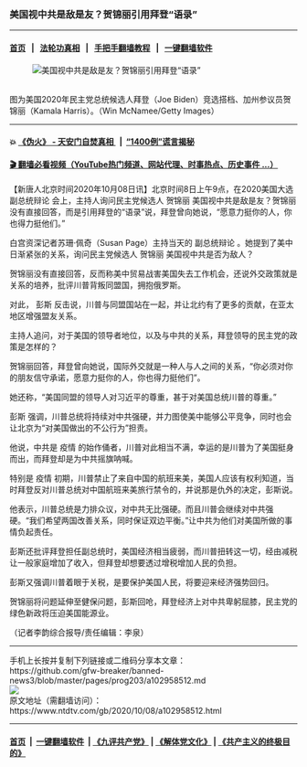 ### 美国视中共是敌是友？贺锦丽引用拜登“语录”
------------------------

#### [首页](https://github.com/gfw-breaker/banned-news3/blob/master/README.md) &nbsp;&nbsp;|&nbsp;&nbsp; [法轮功真相](https://github.com/begood0513/basic/blob/master/README.md)  &nbsp;&nbsp;|&nbsp;&nbsp; [手把手翻墙教程](https://github.com/gfw-breaker/guides/wiki)  &nbsp;&nbsp;|&nbsp;&nbsp; [一键翻墙软件](https://github.com/gfw-breaker/nogfw/blob/master/README.md)  



<div><div class="featured_image">
 <figure>
  <img alt="美国视中共是敌是友？贺锦丽引用拜登“语录”" src="https://i.ntdtv.com/assets/uploads/2020/08/Untitled-20-800x450.jpg"/>
 </figure><br/>
 <span class="caption">
  图为美国2020年民主党总统候选人拜登（Joe Biden）竞选搭档、加州参议员贺锦丽（Kamala Harris）。（Win McNamee/Getty Images）
 </span>
</div>
</div><hr/>

#### 💥 [《伪火》 - 天安门自焚真相 ](http://158.247.195.190:10000/videos/blog/weihuo.html)&nbsp; |&nbsp; [“1400例”谎言揭秘  ](http://158.247.195.190:10000/videos/blog/jiexi1400.html)

#### [ 🎬  翻墙必看视频（YouTube热门频道、网站代理、时事热点、历史事件 ...）](https://github.com/gfw-breaker/links/blob/master/banned.md)

<div><div class="post_content" itemprop="articleBody">
 <p>
  【新唐人北京时间2020年10月08日讯】北京时间8日上午9点，在2020美国大选
  <ok href="https://www.ntdtv.com/gb/副总统辩论.htm">
   副总统辩论
  </ok>
  会上，主持人询问民主党候选人
  <ok href="https://www.ntdtv.com/gb/贺锦丽.htm">
   贺锦丽
  </ok>
  美国视中共是敌是友？贺锦丽没有直接回答，而是引用拜登的“语录”说，拜登曾向她说，“愿意力挺你的人，你也得力挺他们。”
 </p>
 <p>
  白宫资深记者苏珊·佩奇（Susan Page）主持当天的
  <ok href="https://www.ntdtv.com/gb/副总统辩论.htm">
   副总统辩论
  </ok>
  。她提到了美中日渐紧张的关系，询问民主党候选人
  <ok href="https://www.ntdtv.com/gb/贺锦丽.htm">
   贺锦丽
  </ok>
  美国视中共是否为敌人？
 </p>
 <p>
  贺锦丽没有直接回答，反而称美中贸易战害美国失去工作机会，还说外交政策就是关系的培养，批评川普背叛同盟国，拥抱俄罗斯。
 </p>
 <p>
  对此，
  <ok href="https://www.ntdtv.com/gb/彭斯.htm">
   彭斯
  </ok>
  反击说，川普与同盟国站在一起，并让北约有了更多的贡献，在亚太地区增强盟友关系。
 </p>
 <div class="video_fit_container">
 </div>
 <p>
  主持人追问，对于美国的领导者地位，以及与中共的关系，拜登领导的民主党的政策是怎样的？
 </p>
 <p>
  贺锦丽回答，拜登曾向她说，国际外交就是一种人与人之间的关系，“你必须对你的朋友信守承诺，愿意力挺你的人，你也得力挺他们”。
 </p>
 <p>
  她还称，“美国同盟的领导人对习近平的尊重，甚于对美国总统川普的尊重。”
 </p>
 <p>
  <ok href="https://www.ntdtv.com/gb/彭斯.htm">
   彭斯
  </ok>
  强调，川普总统将持续对中共强硬，并力图使美中能够公平竞争，同时也会让北京为“对美国做出的不公行为”担责。
 </p>
 <p>
  他说，中共是
  <ok href="https://www.ntdtv.com/gb/疫情.htm">
   疫情
  </ok>
  的始作俑者，川普对此相当不满，幸运的是川普为了美国挺身而出，而拜登却是为中共摇旗呐喊。
 </p>
 <p>
  特别是
  <ok href="https://www.ntdtv.com/gb/疫情.htm">
   疫情
  </ok>
  初期，川普禁止了来自中国的航班来美，美国人应该有权利知道，当时拜登反对川普总统对中国航班来美旅行禁令的，并说那是仇外的决定，彭斯说。
 </p>
 <p>
  他表示，川普总统是力排众议，对中共无比强硬。而且川普会继续对中共强硬。“我们希望两国改善关系，同时保证双边平衡。”让中共为他们对美国所做的事情负起责任。
 </p>
 <p>
  彭斯还批评拜登担任副总统时，美国经济相当疲弱，而川普扭转这一切，经由减税让一般家庭增加了收入，但拜登却想要透过增税增加人民的负担。
 </p>
 <p>
  彭斯又强调川普着眼于关税，是要保护美国人民，将要迎来经济强势回归。
 </p>
 <p>
  贺锦丽将问题延伸至健保问题，彭斯回呛，拜登经济上对中共卑躬屈膝，民主党的绿色新政将压迫美国能源业。
 </p>
 <p>
  （记者李韵综合报导/责任编辑：李泉）
 </p>
 <div class="single_ad">
 </div>
</div>
</div>
<hr/>
手机上长按并复制下列链接或二维码分享本文章：<br/>
https://github.com/gfw-breaker/banned-news3/blob/master/pages/prog203/a102958512.md <br/>
<a href='https://github.com/gfw-breaker/banned-news3/blob/master/pages/prog203/a102958512.md'><img src='https://github.com/gfw-breaker/banned-news3/blob/master/pages/prog203/a102958512.md.png'/></a> <br/>
原文地址（需翻墙访问）：https://www.ntdtv.com/gb/2020/10/08/a102958512.html


------------------------
#### [首页](https://github.com/gfw-breaker/banned-news3/blob/master/README.md) &nbsp;|&nbsp; [一键翻墙软件](https://github.com/gfw-breaker/nogfw/blob/master/README.md) &nbsp;| [《九评共产党》](https://github.com/gfw-breaker/9ping.md/blob/master/README.md#九评之一评共产党是什么) | [《解体党文化》](https://github.com/gfw-breaker/jtdwh.md/blob/master/README.md) | [《共产主义的终极目的》](https://github.com/gfw-breaker/gczydzjmd.md/blob/master/README.md)


<img src='http://gfw-breaker.win/banned-news3/pages/prog203/a102958512.md' width='0px' height='0px'/>